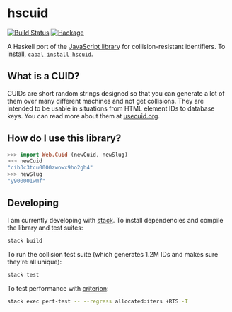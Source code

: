 # hscuid

[![Build Status](https://img.shields.io/travis/crabmusket/hscuid/master.svg?label=tests)](https://travis-ci.org/crabmusket/hscuid)
[![Hackage](https://img.shields.io/hackage/v/hscuid.svg)](https://hackage.haskell.org/package/hscuid)

A Haskell port of the [JavaScript library][cuid] for collision-resistant identifiers.
To install, [`cabal install hscuid`][hscuid].

## What is a CUID?

CUIDs are short random strings designed so that you can generate a lot of them over many different machines and not get collisions.
They are intended to be usable in situations from HTML element IDs to database keys.
You can read more about them at [usecuid.org][].

## How do I use this library?

```haskell
>>> import Web.Cuid (newCuid, newSlug)
>>> newCuid
"cib3c3tcu0000zwowx9ho2gh4"
>>> newSlug
"y900001wmf"
```

## Developing

I am currently developing with [stack][].
To install dependencies and compile the library and test suites:

```sh
stack build
```

To run the collision test suite (which generates 1.2M IDs and makes sure they're all unique):

```sh
stack test
```

To test performance with [criterion][]:

```sh
stack exec perf-test -- --regress allocated:iters +RTS -T
```

[cuid]: https://github.com/ericelliott/cuid
[hscuid]: https://hackage.haskell.org/package/hscuid
[semver]: http://semver.org
[usecuid.org]: https://usecuid.org
[criterion]: https://hackage.haskell.org/package/criterion
[stack]: https://haskellstack.org

